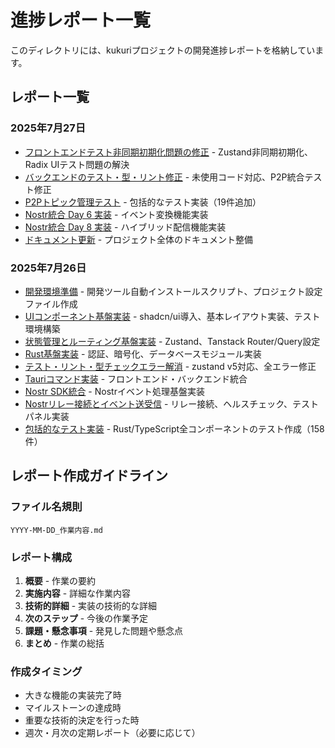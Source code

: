 # 進捗レポート一覧

このディレクトリには、kukuriプロジェクトの開発進捗レポートを格納しています。

## レポート一覧

### 2025年7月27日
- [フロントエンドテスト非同期初期化問題の修正](./2025-07-27_frontend_test_async_fix.md) - Zustand非同期初期化、Radix UIテスト問題の解決
- [バックエンドのテスト・型・リント修正](./2025-07-27_backend_test_lint_fix.md) - 未使用コード対応、P2P統合テスト修正
- [P2Pトピック管理テスト](./2025-07-27_p2p_topic_management_tests.md) - 包括的なテスト実装（19件追加）
- [Nostr統合 Day 6 実装](./2025-07-27_nostr_integration_day6.md) - イベント変換機能実装
- [Nostr統合 Day 8 実装](./2025-07-27_nostr_integration_day8.md) - ハイブリッド配信機能実装
- [ドキュメント更新](./2025-07-27_documentation_update.md) - プロジェクト全体のドキュメント整備

### 2025年7月26日
- [開発環境準備](./2025-07-26_開発環境準備.md) - 開発ツール自動インストールスクリプト、プロジェクト設定ファイル作成
- [UIコンポーネント基盤実装](./2025-07-26_UIコンポーネント基盤実装.md) - shadcn/ui導入、基本レイアウト実装、テスト環境構築
- [状態管理とルーティング基盤実装](./2025-07-26_state_management_implementation.md) - Zustand、Tanstack Router/Query設定
- [Rust基盤実装](./2025-07-26_rust_foundation_implementation.md) - 認証、暗号化、データベースモジュール実装
- [テスト・リント・型チェックエラー解消](./2025-07-26_test_lint_fix.md) - zustand v5対応、全エラー修正
- [Tauriコマンド実装](./2025-07-26_tauri_commands_implementation.md) - フロントエンド・バックエンド統合
- [Nostr SDK統合](./2025-07-26_nostr_sdk_integration.md) - Nostrイベント処理基盤実装
- [Nostrリレー接続とイベント送受信](./2025-07-26_nostr_relay_connection.md) - リレー接続、ヘルスチェック、テストパネル実装
- [包括的なテスト実装](./2025-07-26_comprehensive_test_implementation.md) - Rust/TypeScript全コンポーネントのテスト作成（158件）

## レポート作成ガイドライン

### ファイル名規則
```
YYYY-MM-DD_作業内容.md
```

### レポート構成
1. **概要** - 作業の要約
2. **実施内容** - 詳細な作業内容
3. **技術的詳細** - 実装の技術的な詳細
4. **次のステップ** - 今後の作業予定
5. **課題・懸念事項** - 発見した問題や懸念点
6. **まとめ** - 作業の総括

### 作成タイミング
- 大きな機能の実装完了時
- マイルストーンの達成時
- 重要な技術的決定を行った時
- 週次・月次の定期レポート（必要に応じて）